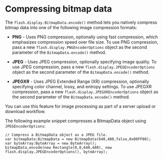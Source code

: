 # Compressing bitmap data

The `flash.display.BitmapData.encode()` method lets you natively compress bitmap
data into one of the following image compression formats:

- **PNG** - Uses PNG compression, optionally using fast compression, which
  emphasizes compression speed over file size. To use PNG compression, pass a
  new `flash.display.PNGEncoderOptions` object as the second parameter of the
  `BitmapData.encode()` method.

- **JPEG** - Uses JPEG compression, optionally specifying image quality. To use
  JPEG compression, pass a new `flash.display.JPEGEncoderOptions` object as the
  second parameter of the `BitmapData.encode()` method.

- **JPEGXR** - Uses JPEG Extended Range (XR) compression, optionally specifying
  color channel, lossy, and entropy settings. To use JPEGXR compression, pass a
  new `flash.display.JPEGXREncoderOptions` object as the second parameter of the
  `BitmapData.encode()` method.

You can use this feature for image processing as part of a server upload or
download workflow.

The following example snippet compresses a BitmapData object using
`JPEGEncoderOptions`:

    // Compress a BitmapData object as a JPEG file.
    var bitmapData:BitmapData = new BitmapData(640,480,false,0x00FF00);
    var byteArray:ByteArray = new ByteArray();
    bitmapData.encode(new Rectangle(0,0,640,480), new flash.display.JPEGEncoderOptions(), byteArray);
